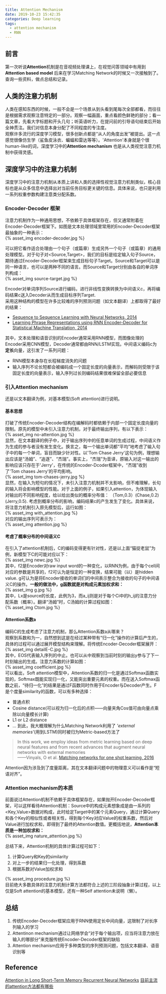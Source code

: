 ```yaml
---
title: Attention Mechanism
date: 2019-10-23 15:42:35
categories: Deep learning
tags:
  - attention mechanism
  - RNN
---
```


## 前言  
第一次听说**Attention**机制是在音视频处理课上，在视觉问答领域中有用到 **Attention based model** 后来在学习Matching Network的时候又一次接触到了。查询一些资料，做点总结和记录。  

## 人类的注意力机制  
人类在感知东西的时候，一般不会是一个场景从到头看到尾每次全部都看，而往往是根据需求观察注意特定的一部分。观察一幅画面，重点看颜色鲜艳的部分；看一篇文章，先看大字标题和开头几句；听英语听力，在提问前的引导语句结束后开始全神贯注。我们对信息本身分配了不同程度的专注度。  
观察许多流行的深度学习模型，很多创新点都是“从人的角度出发”被提出。这一点感觉很像仿生学（鲨鱼皮泳衣、蝙蝠和雷达等等）。'Attention'本身就是个很human-like的词，深度学习中的**Attention mechanism** 也是从人类视觉注意力机制中获得灵感。  

## 深度学习中的注意力机制
深度学习中的注意力机制从本质上讲和人类的选择性视觉注意力机制类似，核心目标也是从众多信息中选择出对当前任务目标更关键的信息。具体来说，也只是利用一系列权重参数构建注意类分配系数。  
### Encoder-Decoder 框架
注意力机制作为一种通用思想，不依赖于具体框架存在，但又通常附着在Encoder-Decoder框架下。如图是文本处理领域里常用的Encoder-Decoder框架最抽象的一种表示：  
{% asset_img encoder-decoder.jpg %}  

可以把它看作适合处理由一个句子（或篇章）生成另外一个句子（或篇章）的通用处理模型。对于句子对<Source,Target>，我们的目标是给定输入句子Source，期待通过Encoder-Decoder框架来生成目标句子Target。Source和Target可以是同一种语言，也可以是两种不同的语言。而Source和Target分别由各自的单词序列构成：  
{% asset_img source-target.jpg %}  

Encoder对单词序列Source进行编码，进行非线性变换转换为中间语义c，再将编码结果c送入Decoder从而生成目标序列Target.   
采用这种结构的模型在许多比较难的序列预测问题（如文本翻译）上都取得了最好的结果：  
- [Sequence to Sequence Learning with Neural Networks, 2014](https://arxiv.org/abs/1409.3215)
- [Learning Phrase Representations using RNN Encoder-Decoder for Statistical Machine Translation, 2014](https://arxiv.org/abs/1406.1078)  

其中，文本处理和语音识别的Encoder通常采用RNN模型，而图像处理的Encoder采用CNN模型，Decoder通常都由RNN/LSTM实现。中间语义编码c为**定长**向量，这引发了一系列问题：  
- RNN模型本身存在长程梯度消失的问题
- 输入序列不论长短都会被编码成一个固定长度的向量表示，而解码则受限于该固定长度的向量表示，输入序列过长则编码结果很难保留全部必要信息  

### 引入Attention mechanism
还是以文本翻译为例，对基本模型(Soft attention)进行说明。
#### 基本思想
打破了传统Encoder-Decoder结构在编解码时都依赖于内部一个固定长度向量的限制。原先的模型中未引入注意力机制，对于最终输出序列，有以下表示：  
{% asset_img no-attention.jpg %}  
显然，在文本翻译的例子中，对于输出序列中的任意单词的生成过程，中间语义作为生成的参与者没有发生变化。换言之，每一个输出单词都“平均”地考虑了输入句子中的每一个单词，盲目而缺少针对性。以'Tom Chase Jerry'这句为例，理想输出应该是“汤姆”、“追逐”、“杰瑞”。事实上，“杰瑞”为音译，原输入对这一输出的影响应该只存在于'Jerry'，在传统的Encoder-Dcoder框架中，“杰瑞”收到了'Tom chases Jerry'的平均影响。  
{% asset_img tom-chases-jerry.jpg %}  
显然，在输入为短句的情况下，未引入注意力机制并不太影响，但不难理解，长句的输入将会影响模型的性能。对于上面的例子，如果引入attention，为体现输入对输出的不同影响程度，给以给出类似的概率分布值： （Tom,0.3）(Chase,0.2) (Jerry,0.5). 考虑到概率分布的影响，编码结果c的产生发生了变化。具体来说，将注意力机制引入原先模型后，运行如图：  
{% asset_img with_attention.jpg %}  
对应的输出序列可表示为：  
{% asset_img attention.jpg %}  

#### 考虑了概率分布的中间语义C
在引入了attention机制后，C的编码变得更有针对性，还是以上面“猫捉老鼠”为例，新模型下C的可能对应以下：  
{% asset_img newc.jpg %}  
其中，f2是Encoder对raw input word的一种变化，以RNN为例，由于每个cell间对应的参数是共享的，f2可认为是恒定的一种变换，结果可能（以）是hidden value. g可认为是将Encoder接收的单词们的中间表示整合为接收的句子的中间语义C的操作。**一般的做法中，g函数就是对构成元素加权求和：**  
{% asset_img g.jpg %}  
其中，Lx是source的长度，此例为3，而a_ij则是对于每个Ci中的h_ij的注意力分配系数（概率）。翻译“汤姆”时，C汤姆的计算过程如图：  
{% asset_img Ctom.jpg %}  

#### Attention系数a
编码C的生成考虑了注意力机制，那么Attention系数a从哪来？  
观察到系数和为一，自然想到这是在经过某种带有“归一化”操作的计算后产生的，具体的过程可以通过展开模型结构来理解。将传统Encoder-Decoder框架展开：  
{% asset_img detailE-C.jpg %}  
其中，EOS代表输入序列的中止。也可以从中观察到当前时刻的输出y参与了下一时刻输出的生成。注意力系数的计算如图：  
{% asset_img coefficient.jpg %}  
可以看出，Soft attention模型中，Attention系数的归一化是通过Softmax函数实现的，Softmax既能实现归一化，又能突出重要元素的权重。而在送入Softmax函数之前，“待归一化”的结果是通过F函数同时作用于Encoder与Decoder产生。F是个度量similarity的函数，可以有多种选择：
- 普通点积
- Cosine distance(可以视为归一化后的点积——向量夹角Cos值可由向量点乘除以向量模长计算)
- L1 or L2 distance
- ...
到此，我大概理解为什么Matching Network利用了 *'external memories'*(用到LSTM)同时被归为Metric-based方法了  
>In this work, we employ ideas from metric learning based on deep neural features and from recent advances that augment neural networks with external memories  
——Vinyals, O et al. [Matching networks for one shot learning, 2016](https://arxiv.org/abs/1606.04080)

Attention因为涉及到了度量距离，其在文本翻译问题中的物理意义可以看作是“短语对齐”。 

### Attention mechanism的本质
前面说过Attention机制不依赖于具体框架存在，如果抛开Encoder-Decoder框架，可以这样看待Attention机制：Source中的构成元素想象成是由一系列的<Key,Value>数据对构成，此时给定Target中的某个元素Query，通过计算Query和各个Key的相似性或者相关性，得到每个Key对应Value的权重系数，然后对Value进行加权求和，即得到了最终的Attention数值。更概括地说，**Attention本质是一种加权求和：**  
{% asset_img nature_attention.jpg %}  

总结下来，Attention机制的具体计算过程可如下：  
1. 计算Query和Key的similarity
2. 对上一步的结果归一化处理，得到系数
3. 根据系数对Value加权求和

{% asset_img procedure.jpg %}  
目前绝大多数具体的注意力机制计算方法都符合上述的三阶段抽象计算过程，以上仅是Soft attention的基本模型，还有一种Self attention未说明（懒）。  

## 总结
1. 传统Encoder-Decoder框架应用于RNN使用定长中间向量，这限制了对长序列输入的学习
2. Attentinon mechanism通过让网络学会“对于每个输出项，应当将注意力放在输入的哪部分”来克服传统Encoder-Decoder框架的缺陷
3. Attention mechanism应用于多种类型的序列预测问题，包括文本翻译、语音识别等  

## Reference
[Attention in Long Short-Term Memory Recurrent Neural Networks](https://machinelearningmastery.com/attention-long-short-term-memory-recurrent-neural-networks/)
[目前主流的attention方法都有哪些](https://www.zhihu.com/question/68482809/answer/264632289)
